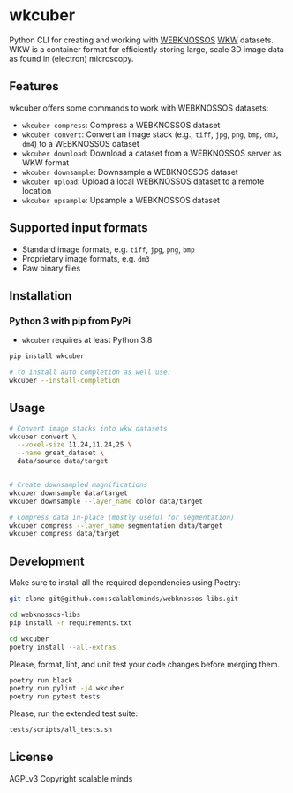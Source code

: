 # wkcuber

Python CLI for creating and working with [WEBKNOSSOS](https://webknossos.org/) [WKW](https://github.com/scalableminds/webknossos-wrap) datasets. WKW is a container format for efficiently storing large, scale 3D image data as found in (electron) microscopy.

## Features

wkcuber offers some commands to work with WEBKNOSSOS datasets:

- `wkcuber compress`: Compress a WEBKNOSSOS dataset
- `wkcuber convert`: Convert an image stack (e.g., `tiff`, `jpg`, `png`, `bmp`, `dm3`, `dm4`) to a WEBKNOSSOS dataset
- `wkcuber download`: Download a dataset from a WEBKNOSSOS server as WKW format
- `wkcuber downsample`: Downsample a WEBKNOSSOS dataset
- `wkcuber upload`: Upload a local WEBKNOSSOS dataset to a remote location
- `wkcuber upsample`: Upsample a WEBKNOSSOS dataset

## Supported input formats

- Standard image formats, e.g. `tiff`, `jpg`, `png`, `bmp`
- Proprietary image formats, e.g. `dm3`
- Raw binary files

## Installation

### Python 3 with pip from PyPi

- `wkcuber` requires at least Python 3.8

```bash
pip install wkcuber

# to install auto completion as well use:
wkcuber --install-completion
```

## Usage

```bash
# Convert image stacks into wkw datasets
wkcuber convert \
  --voxel-size 11.24,11.24,25 \
  --name great_dataset \
  data/source data/target


# Create downsampled magnifications
wkcuber downsample data/target
wkcuber downsample --layer_name color data/target

# Compress data in-place (mostly useful for segmentation)
wkcuber compress --layer_name segmentation data/target
wkcuber compress data/target

```


## Development

Make sure to install all the required dependencies using Poetry:
```bash
git clone git@github.com:scalableminds/webknossos-libs.git

cd webknossos-libs
pip install -r requirements.txt

cd wkcuber
poetry install --all-extras
```

Please, format, lint, and unit test your code changes before merging them.
```bash
poetry run black .
poetry run pylint -j4 wkcuber
poetry run pytest tests
```

Please, run the extended test suite:
```bash
tests/scripts/all_tests.sh
```

## License
AGPLv3
Copyright scalable minds